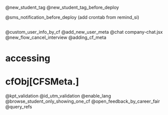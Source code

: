 
@new_student_tag
@new_student_tag_before_deploy

@sms_notification_before_deploy 
(add crontab from remind_si)

## ########################################

@custom_user_info_by_cf
@add_new_user_meta
@chat
company-chat.jsx
@new_flow_cancel_interview
@adding_cf_meta
# accessing 
# cfObj[CFSMeta.<KEY>]
@kpt_validation
@id_utm_validation
@enable_lang
@browse_student_only_showing_one_cf
@open_feedback_by_career_fair
@query_refs
